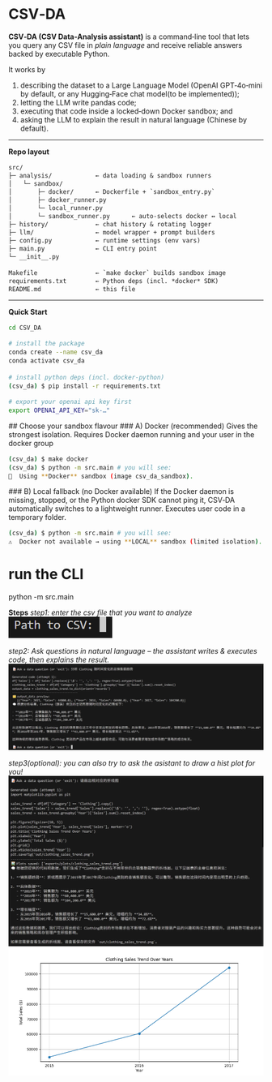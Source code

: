 # CSV‑DA

**CSV‑DA (CSV Data‑Analysis assistant)** is a command‑line tool that lets you query any CSV file in *plain language* and receive reliable answers backed by executable Python.

It works by

1. describing the dataset to a Large Language Model (OpenAI GPT‑4o‑mini by default, or any Hugging‑Face chat model(to be implemented));
2. letting the LLM write pandas code;
3. executing that code inside a locked‑down Docker sandbox; and
4. asking the LLM to explain the result in natural language (Chinese by default).

---

**Repo layout**

```text
src/
├─ analysis/            ← data loading & sandbox runners
│   └─ sandbox/
│       ├─ docker/      ← Dockerfile + `sandbox_entry.py`
│       ├─ docker_runner.py
│       └─ local_runner.py
│       └─ sandbox_runner.py      ← auto‑selects docker ↔ local
├─ history/             ← chat history & rotating logger
├─ llm/                 ← model wrapper + prompt builders
├─ config.py            ← runtime settings (env vars)
├─ main.py              ← CLI entry point
└─ __init__.py    

Makefile                ← `make docker` builds sandbox image
requirements.txt        ← Python deps (incl. *docker* SDK)
README.md               ← this file
```

---

**Quick Start**

```bash
cd CSV_DA
```

```bash
# install the package
conda create --name csv_da
conda activate csv_da

# install python deps (incl. docker‑python)
(csv_da) $ pip install -r requirements.txt
```
```bash
# export your openai api key first
export OPENAI_API_KEY="sk-…"
```

## Choose your sandbox flavour
### A) Docker (recommended)
    Gives the strongest isolation.
    Requires Docker daemon running and your user in the docker group

```bash
(csv_da) $ make docker 
(csv_da) $ python -m src.main # you will see:
🐳  Using **Docker** sandbox (image csv_da_sandbox).
```
### B) Local fallback (no Docker available)
    If the Docker daemon is missing, stopped, or the Python docker SDK cannot ping it, CSV‑DA automatically switches to a lightweight runner.
    Executes user code in a temporary folder.
```bash
(csv_da) $ python -m src.main # you will see:
⚠️  Docker not available → using **LOCAL** sandbox (limited isolation).
```
# run the CLI
python -m src.main


**Steps**
*step1: enter the csv file that you want to analyze*<br>
![alt text](image/csv.png)

*step2: Ask questions in natural language – the assistant writes & executes code, then explains the result.*
![alt text](image/question.png)

*step3(optional): you can also try to ask the asistant to draw a hist plot for you!*
![alt text](image/plot.png)
![alt text](/image/clothing_sales_trend.png)